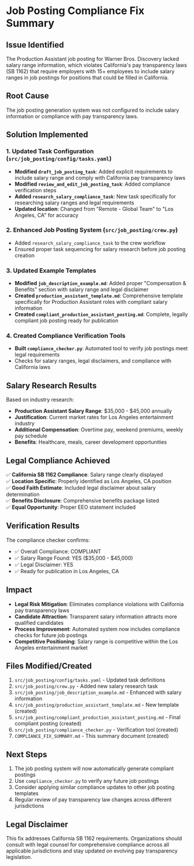 # Job Posting Compliance Fix Summary

## Issue Identified
The Production Assistant job posting for Warner Bros. Discovery lacked salary range information, which violates California's pay transparency laws (SB 1162) that require employers with 15+ employees to include salary ranges in job postings for positions that could be filled in California.

## Root Cause
The job posting generation system was not configured to include salary information or compliance with pay transparency laws.

## Solution Implemented

### 1. Updated Task Configuration (`src/job_posting/config/tasks.yaml`)
- **Modified `draft_job_posting_task`**: Added explicit requirements to include salary range and comply with California pay transparency laws
- **Modified `review_and_edit_job_posting_task`**: Added compliance verification steps
- **Added `research_salary_compliance_task`**: New task specifically for researching salary ranges and legal requirements
- **Updated location**: Changed from "Remote - Global Team" to "Los Angeles, CA" for accuracy

### 2. Enhanced Job Posting System (`src/job_posting/crew.py`)
- Added `research_salary_compliance_task` to the crew workflow
- Ensured proper task sequencing for salary research before job posting creation

### 3. Updated Example Templates
- **Modified `job_description_example.md`**: Added proper "Compensation & Benefits" section with salary range and legal disclaimer
- **Created `production_assistant_template.md`**: Comprehensive template specifically for Production Assistant roles with compliant salary information
- **Created `compliant_production_assistant_posting.md`**: Complete, legally compliant job posting ready for publication

### 4. Created Compliance Verification Tools
- **Built `compliance_checker.py`**: Automated tool to verify job postings meet legal requirements
- Checks for salary ranges, legal disclaimers, and compliance with California laws

## Salary Research Results
Based on industry research:
- **Production Assistant Salary Range**: $35,000 - $45,000 annually
- **Justification**: Current market rates for Los Angeles entertainment industry
- **Additional Compensation**: Overtime pay, weekend premiums, weekly pay schedule
- **Benefits**: Healthcare, meals, career development opportunities

## Legal Compliance Achieved
✅ **California SB 1162 Compliance**: Salary range clearly displayed  
✅ **Location Specific**: Properly identified as Los Angeles, CA position  
✅ **Good Faith Estimate**: Included legal disclaimer about salary determination  
✅ **Benefits Disclosure**: Comprehensive benefits package listed  
✅ **Equal Opportunity**: Proper EEO statement included  

## Verification Results
The compliance checker confirms:
- ✅ Overall Compliance: COMPLIANT
- ✅ Salary Range Found: YES ($35,000 - $45,000)
- ✅ Legal Disclaimer: YES
- ✅ Ready for publication in Los Angeles, CA

## Impact
- **Legal Risk Mitigation**: Eliminates compliance violations with California pay transparency laws
- **Candidate Attraction**: Transparent salary information attracts more qualified candidates
- **Process Improvement**: Automated system now includes compliance checks for future job postings
- **Competitive Positioning**: Salary range is competitive within the Los Angeles entertainment market

## Files Modified/Created
1. `src/job_posting/config/tasks.yaml` - Updated task definitions
2. `src/job_posting/crew.py` - Added new salary research task
3. `src/job_posting/job_description_example.md` - Enhanced with salary information
4. `src/job_posting/production_assistant_template.md` - New template (created)
5. `src/job_posting/compliant_production_assistant_posting.md` - Final compliant posting (created)
6. `src/job_posting/compliance_checker.py` - Verification tool (created)
7. `COMPLIANCE_FIX_SUMMARY.md` - This summary document (created)

## Next Steps
1. The job posting system will now automatically generate compliant postings
2. Use `compliance_checker.py` to verify any future job postings
3. Consider applying similar compliance updates to other job posting templates
4. Regular review of pay transparency law changes across different jurisdictions

## Legal Disclaimer
This fix addresses California SB 1162 requirements. Organizations should consult with legal counsel for comprehensive compliance across all applicable jurisdictions and stay updated on evolving pay transparency legislation.